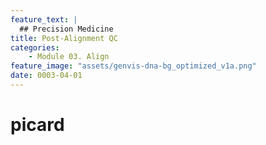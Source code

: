 ```yaml
---
feature_text: |
  ## Precision Medicine
title: Post-Alignment QC
categories:
    - Module 03. Align
feature_image: "assets/genvis-dna-bg_optimized_v1a.png"
date: 0003-04-01
---
```


# picard
